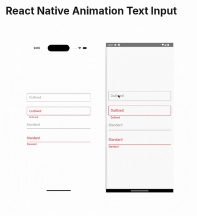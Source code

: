 # React Native Animation Text Input

![Demo](https://github.com/chitraket/animation/blob/main/src/animation-text-input/demo.gif)